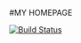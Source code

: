 #MY HOMEPAGE

[![Build Status](https://travis-ci.org/andrew-mikhailov/andrew-mikhailov.github.io.svg?branch=master)](https://travis-ci.org/andrew-mikhailov/andrew-mikhailov.github.io)
